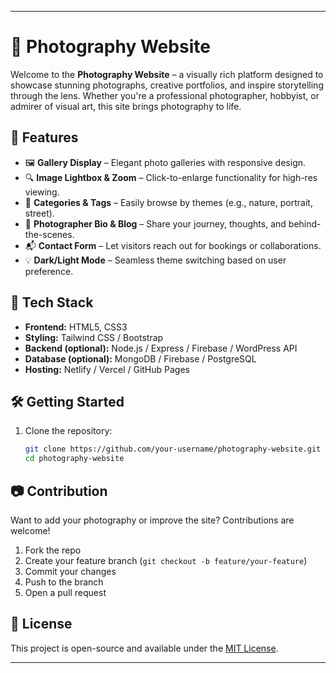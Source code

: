 
---

# 📸 Photography Website

Welcome to the **Photography Website** – a visually rich platform designed to showcase stunning photographs, creative portfolios, and inspire storytelling through the lens. Whether you're a professional photographer, hobbyist, or admirer of visual art, this site brings photography to life.

## 🌟 Features

- 🖼️ **Gallery Display** – Elegant photo galleries with responsive design.
- 🔍 **Image Lightbox & Zoom** – Click-to-enlarge functionality for high-res viewing.
- 🧭 **Categories & Tags** – Easily browse by themes (e.g., nature, portrait, street).
- 📝 **Photographer Bio & Blog** – Share your journey, thoughts, and behind-the-scenes.
- 📬 **Contact Form** – Let visitors reach out for bookings or collaborations.
- 💡 **Dark/Light Mode** – Seamless theme switching based on user preference.

## 🚀 Tech Stack

- **Frontend:** HTML5, CSS3
- **Styling:** Tailwind CSS / Bootstrap
- **Backend (optional):** Node.js / Express / Firebase / WordPress API
- **Database (optional):** MongoDB / Firebase / PostgreSQL
- **Hosting:** Netlify / Vercel / GitHub Pages


## 🛠️ Getting Started

1. Clone the repository:
   ```bash
   git clone https://github.com/your-username/photography-website.git
   cd photography-website
   ```


## 📷 Contribution

Want to add your photography or improve the site? Contributions are welcome!

1. Fork the repo
2. Create your feature branch (`git checkout -b feature/your-feature`)
3. Commit your changes
4. Push to the branch
5. Open a pull request

## 📄 License

This project is open-source and available under the [MIT License](LICENSE).

---
